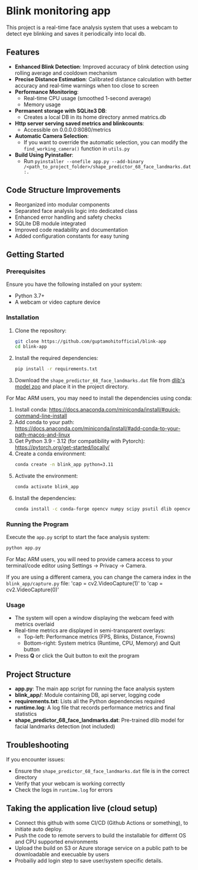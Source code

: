 # Blink monitoring app

This project is a real-time face analysis system that uses a webcam to detect eye blinking and saves it periodically into local db.

## Features
- **Enhanced Blink Detection**: Improved accuracy of blink detection using rolling average and cooldown mechanism
- **Precise Distance Estimation**: Calibrated distance calculation with better accuracy and real-time warnings when too close to screen
- **Performance Monitoring**: 
  - Real-time CPU usage (smoothed 1-second average)
  - Memory usage
- **Permanent storage with SQLite3 DB**:
  - Creates a local DB in its home directory anmed matrics.db
- **Http server serving saved metrics and blinkcounts**:
  - Accessible on 0.0.0.0:8080/metrics
- **Automatic Camera Selection**:
  - If you want to override the automatic selection, you can modify the `find_working_camera()` function in `utils.py`
- **Build Using Pyinstaller**:
  - Run `pyinstaller --onefile app.py --add-binary /<path_to_project_folder>/shape_predictor_68_face_landmarks.dat:.`

## Code Structure Improvements
- Reorganized into modular components
- Separated face analysis logic into dedicated class
- Enhanced error handling and safety checks
- SQLite DB module integrated
- Improved code readability and documentation
- Added configuration constants for easy tuning

## Getting Started

### Prerequisites
Ensure you have the following installed on your system:
- Python 3.7+
- A webcam or video capture device

### Installation
1. Clone the repository:
   ```bash
   git clone https://github.com/guptamohitofficial/blink-app
   cd blink-app
   ```

2. Install the required dependencies:
   ```bash
   pip install -r requirements.txt
   ```

3. Download the `shape_predictor_68_face_landmarks.dat` file from [dlib's model zoo](http://dlib.net/files/shape_predictor_68_face_landmarks.dat.bz2) and place it in the project directory.

For Mac ARM users, you may need to install the dependencies using conda:
1. Install conda: https://docs.anaconda.com/miniconda/install/#quick-command-line-install 
2. Add conda to your path: https://docs.anaconda.com/miniconda/install/#add-conda-to-your-path-macos-and-linux
3. Get Python 3.9 - 3.12 (for compatibility with Pytorch): https://pytorch.org/get-started/locally/
4. Create a conda environment:
   ```bash
   conda create -n blink_app python=3.11
   ```
5. Activate the environment:
   ```bash
   conda activate blink_app
   ```
6. Install the dependencies:
   ```bash
   conda install -c conda-forge opencv numpy scipy psutil dlib opencv Flask pyinstaller
   ```

### Running the Program
Execute the `app.py` script to start the face analysis system:
```bash
python app.py
```
For Mac ARM users, you will need to provide camera access to your terminal/code editor using Settings -> Privacy -> Camera.

If you are using a different camera, you can change the camera index in the `blink_app/capture.py` file:
   'cap = cv2.VideoCapture(1)' to 'cap = cv2.VideoCapture(0)'

### Usage
- The system will open a window displaying the webcam feed with metrics overlaid
- Real-time metrics are displayed in semi-transparent overlays:
  - Top-left: Performance metrics (FPS, Blinks, Distance, Frowns)
  - Bottom-right: System metrics (Runtime, CPU, Memory) and Quit button
- Press **Q** or click the Quit button to exit the program

## Project Structure
- **app.py**: The main app script for running the face analysis system
- **blink_app/**: Module containing DB, api server, logging code
- **requirements.txt**: Lists all the Python dependencies required
- **runtime.log**: A log file that records performance metrics and final statistics
- **shape_predictor_68_face_landmarks.dat**: Pre-trained dlib model for facial landmarks detection (not included)

## Troubleshooting
If you encounter issues:
- Ensure the `shape_predictor_68_face_landmarks.dat` file is in the correct directory
- Verify that your webcam is working correctly
- Check the logs in `runtime.log` for errors

## Taking the application live (cloud setup)
- Connect this github with some CI/CD (Github Actions or something), to initiate auto deploy.
- Push the code to remote servers to build the installable for differnt OS and CPU supported environments
- Upload the build on S3 or Azure storage service on a public path to be downloadable and execuable by users
- Probailiy add login step to save user/system specific details.
